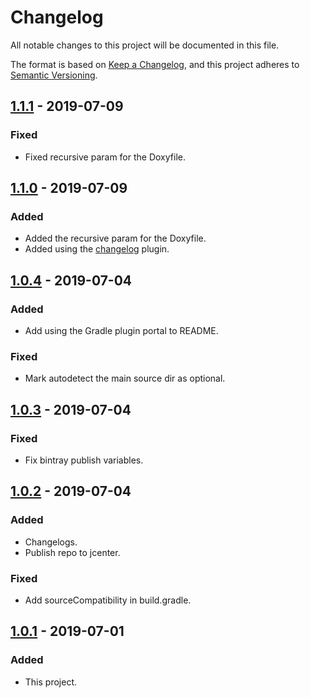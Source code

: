 # Changelog

All notable changes to this project will be documented in this file.

The format is based on [Keep a Changelog](https://keepachangelog.com/en/1.0.0/),
and this project adheres to [Semantic Versioning](https://semver.org/spec/v2.0.0.html).

## [1.1.1] - 2019-07-09

### Fixed

- Fixed recursive param for the Doxyfile.

## [1.1.0] - 2019-07-09

### Added

- Added the recursive param for the Doxyfile.
- Added using the [changelog](https://github.com/chmyaf/gradle-plugin-changelog) plugin.

## [1.0.4] - 2019-07-04

### Added

- Add using the Gradle plugin portal to README.

### Fixed

- Mark autodetect the main source dir as optional.

## [1.0.3] - 2019-07-04

### Fixed

- Fix bintray publish variables.

## [1.0.2] - 2019-07-04

### Added

- Changelogs.
- Publish repo to jcenter.

### Fixed

- Add sourceCompatibility in build.gradle.

## [1.0.1] - 2019-07-01

### Added

- This project.

[1.1.1]: https://github.com/chmyaf/gradle-plugin-doxygen/compare/1.1.0...1.1.1
[1.1.0]: https://github.com/chmyaf/gradle-plugin-doxygen/compare/1.0.4...1.1.0
[1.0.4]: https://github.com/chmyaf/gradle-plugin-doxygen/compare/1.0.3...1.0.4
[1.0.3]: https://github.com/chmyaf/gradle-plugin-doxygen/compare/1.0.2...1.0.3
[1.0.2]: https://github.com/chmyaf/gradle-plugin-doxygen/compare/1.0.1...1.0.2
[1.0.1]: https://github.com/chmyaf/gradle-plugin-doxygen/releases/tag/1.0.1
